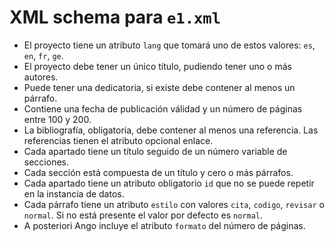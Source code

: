 # XML schema para `e1.xml`

- El proyecto tiene un atributo `lang` que tomará uno de estos valores: `es`, `en`, `fr`, `ge`.
- El proyecto debe tener un único título, pudiendo tener uno o más autores.
- Puede tener una dedicatoria, si existe debe contener al menos un párrafo.
- Contiene una fecha de publicación válidad y un número de páginas entre 100 y 200.
- La bibliografía, obligatoria, debe contener al menos una referencia. Las referencias tienen el atributo opcional enlace.
- Cada apartado tiene un título seguido de un número variable de secciones.
- Cada sección está compuesta de un título y cero o más párrafos.
- Cada apartado tiene un atributo obligatorio `id` que no se puede repetir en la instancia de datos.
- Cada párrafo tiene un atributo `estilo` con valores `cita`, `codigo`, `revisar` o `normal`. Si no está presente el valor por defecto es `normal`.
- A posteriori Ango incluye el atributo `formato` del número de páginas.
